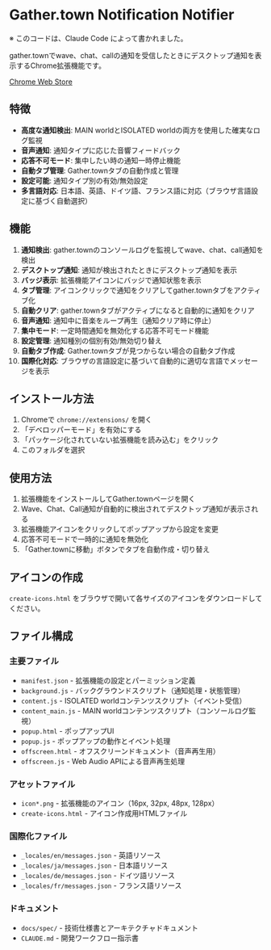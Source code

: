 # Gather.town Notification Notifier

※ このコードは、Claude Code によって書かれました。

gather.townでwave、chat、callの通知を受信したときにデスクトップ通知を表示するChrome拡張機能です。

[Chrome Web Store](https://chromewebstore.google.com/detail/gathertown-wavechat-notif/ipilclmmmipimknhiklcnpidkcdjooad?authuser=0)

## 特徴

- **高度な通知検出**: MAIN worldとISOLATED worldの両方を使用した確実なログ監視
- **音声通知**: 通知タイプに応じた音響フィードバック
- **応答不可モード**: 集中したい時の通知一時停止機能
- **自動タブ管理**: Gather.townタブの自動作成と管理
- **設定可能**: 通知タイプ別の有効/無効設定
- **多言語対応**: 日本語、英語、ドイツ語、フランス語に対応（ブラウザ言語設定に基づく自動選択）

## 機能

1. **通知検出**: gather.townのコンソールログを監視してwave、chat、call通知を検出
2. **デスクトップ通知**: 通知が検出されたときにデスクトップ通知を表示
3. **バッジ表示**: 拡張機能アイコンにバッジで通知状態を表示
4. **タブ管理**: アイコンクリックで通知をクリアしてgather.townタブをアクティブ化
5. **自動クリア**: gather.townタブがアクティブになると自動的に通知をクリア
6. **音声通知**: 通知中に音楽をループ再生（通知クリア時に停止）
7. **集中モード**: 一定時間通知を無効化する応答不可モード機能
8. **設定管理**: 通知種別の個別有効/無効切り替え
9. **自動タブ作成**: Gather.townタブが見つからない場合の自動タブ作成
10. **国際化対応**: ブラウザの言語設定に基づいて自動的に適切な言語でメッセージを表示

## インストール方法

1. Chromeで `chrome://extensions/` を開く
2. 「デベロッパーモード」を有効にする
3. 「パッケージ化されていない拡張機能を読み込む」をクリック
4. このフォルダを選択

## 使用方法

1. 拡張機能をインストールしてGather.townページを開く
2. Wave、Chat、Call通知が自動的に検出されてデスクトップ通知が表示される
3. 拡張機能アイコンをクリックしてポップアップから設定を変更
4. 応答不可モードで一時的に通知を無効化
5. 「Gather.townに移動」ボタンでタブを自動作成・切り替え

## アイコンの作成

`create-icons.html` をブラウザで開いて各サイズのアイコンをダウンロードしてください。

## ファイル構成

### 主要ファイル
- `manifest.json` - 拡張機能の設定とパーミッション定義
- `background.js` - バックグラウンドスクリプト（通知処理・状態管理）
- `content.js` - ISOLATED worldコンテンツスクリプト（イベント受信）
- `content_main.js` - MAIN worldコンテンツスクリプト（コンソールログ監視）
- `popup.html` - ポップアップUI
- `popup.js` - ポップアップの動作とイベント処理
- `offscreen.html` - オフスクリーンドキュメント（音声再生用）
- `offscreen.js` - Web Audio APIによる音声再生処理

### アセットファイル
- `icon*.png` - 拡張機能のアイコン（16px, 32px, 48px, 128px）
- `create-icons.html` - アイコン作成用HTMLファイル

### 国際化ファイル
- `_locales/en/messages.json` - 英語リソース
- `_locales/ja/messages.json` - 日本語リソース
- `_locales/de/messages.json` - ドイツ語リソース
- `_locales/fr/messages.json` - フランス語リソース

### ドキュメント
- `docs/spec/` - 技術仕様書とアーキテクチャドキュメント
- `CLAUDE.md` - 開発ワークフロー指示書
